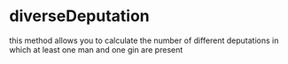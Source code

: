 # diverseDeputation 
this method allows you to calculate the number of different deputations in which at least one man and one gin are present
